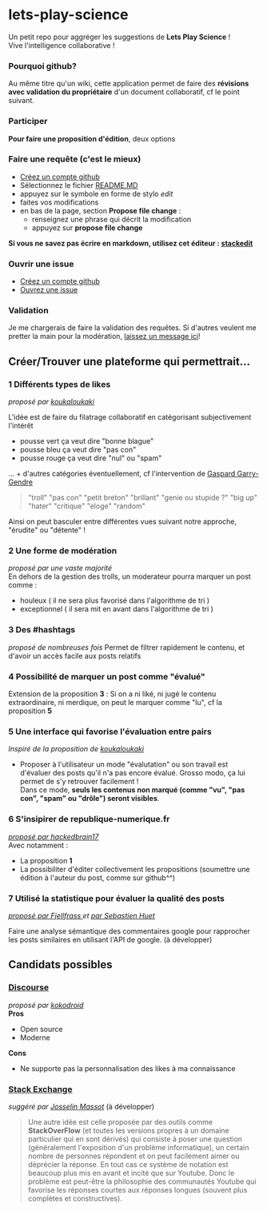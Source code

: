 # lets-play-science

Un petit repo pour aggréger les suggestions de **Lets Play Science** !  
Vive l'intelligence collaborative !  

### Pourquoi github?
Au même titre qu'un wiki, cette application permet de faire des **révisions avec validation du propriétaire** d'un document collaboratif, cf le point suivant.  


### Participer
**Pour faire une proposition d'édition**, deux options 
### Faire une requête (c'est le mieux)

- [Créez un compte github](https://github.com/join)
- Sélectionnez le fichier [README.MD](README.MD)
- appuyez sur le symbole en forme de stylo *edit*
- faites vos modifications 
- en bas de la page, section **Propose file change** :
  - renseignez une phrase qui décrit la modification
  - appuyez sur **propose file change**

**Si vous ne savez pas écrire en markdown, utilisez cet éditeur : [stackedit](https://stackedit.io/)**  

### Ouvrir une issue
- [Créez un compte github](https://github.com/join)
- [Ouvrez une issue](https://github.com/sveinburne/lets-play-science/issues)

### Validation
Je me chargerais de faire la validation des requêtes. Si d'autres veulent me pretter la main pour la modération, [laissez un message ici](https://github.com/sveinburne/lets-play-science/issues/1)! 

## Créer/Trouver une plateforme qui permettrait... 
### **1** Différents types de likes
*proposé par  [koukaloukaki](https://www.youtube.com/user/koukaloukaki)*  

L'idée est de faire du filatrage collaboratif en catégorisant subjectivement l'intérêt 

- pousse vert ça veut dire "bonne blague"
- pousse bleu ça veut dire "pas con"
- pousse rouge ça veut dire "nul" ou "spam"

... + d'autres catégories éventuellement, cf l'intervention de [Gaspard Garry-Gendre](https://www.youtube.com/channel/UCYEMyvlHvpJcYypXJZzF9zA) 
> "troll" "pas con" "petit breton" "brillant" "genie ou stupide ?" "big up" "hater" "critique" "eloge" "random"

Ainsi on peut basculer entre différentes vues suivant notre approche, "érudite" ou "détente" !

### **2** Une forme de modération 
*proposé par une vaste majorité*  
En dehors de la gestion des trolls, un moderateur pourra marquer un post comme :
- houleux ( il ne sera plus favorisé dans l'algorithme de tri ) 
- exceptionnel ( il sera mit en avant dans l'algorithme de tri ) 

### **3** Des #hashtags 
*proposé de nombreuses fois*
Permet de filtrer rapidement le contenu, et d'avoir un accès facile aux posts relatifs

### **4** Possibilité de marquer un post comme "évalué"
Extension de la proposition **3** : 
Si on a ni liké, ni jugé le contenu extraordinaire, ni merdique, on peut le marquer comme "lu", cf la proposition **5**

### **5** Une interface qui favorise l'évaluation entre pairs
*Inspiré de la proposition de [koukaloukaki](https://www.youtube.com/user/koukaloukaki)*  
- Proposer à l'utilisateur un mode "évalutation" ou son travail est d'évaluer des posts qu'il n'a pas encore évalué. Grosso modo, ça lui permet de s'y retrouver facilement !  
Dans ce mode, **seuls les contenus non marqué (comme "vu", "pas con", "spam" ou "drôle") seront visibles**.  

### **6** S'insipirer de republique-numerique.fr 
*[proposé par hackedbrain17](https://www.youtube.com/user/hackedbrain17)*  
Avec notamment : 
- La proposition **1**
- La possibiliter d'éditer collectivement les propositions (soumettre une édition à l'auteur du post, comme sur github^^)

### **7** Utilisé la statistique pour évaluer la qualité des posts 
*[proposé par Fjellfrass ](https://www.youtube.com/user/Fjellfrass) et [par Sebastien Huet](https://www.youtube.com/user/huetse)*  

Faire une analyse sémantique des commentaires google pour rapprocher les posts similaires en utilisant l'API de google. 
(à développer)

## Candidats possibles 
### [Discourse](https://www.discourse.org/) 
*proposé par [kokodroid](https://www.youtube.com/user/kokodroid)*  
**Pros**
- Open source
- Moderne

**Cons**
- Ne supporte pas la personnalisation des likes à ma connaissance
 
### [Stack Exchange](http://stackexchange.com/)

*suggéré par [Josselin Massot](https://www.youtube.com/user/Dlul)*
(à développer)

> Une autre idée est celle proposée par des outils comme **StackOverFlow** (et toutes les versions propres à un domaine particulier qui en sont dérivés) qui consiste à poser une question (généralement l'exposition d'un problème informatique), un certain nombre de personnes répondent et on peut facilement aimer ou déprécier la réponse. En tout cas ce système de notation est beaucoup plus mis en avant et incité que sur Youtube. Donc le problème est peut-être la philosophie des communautés Youtube qui favorise les réponses courtes aux réponses longues (souvent plus complètes et constructives).

